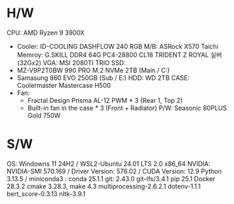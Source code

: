 <!-- configs/eviroment_settings.md -->

# H/W
CPU: AMD Ryzen 9 3900X
- Cooler: ID-COOLING DASHFLOW 240 RGB
M/B: ASRock X570 Taichi
Memroy: G.SKILL DDR4 64G PC4-28800 CL18 TRIDENT Z ROYAL 실버 (32Gx2)
VGA: MSI 2080TI TRIO
SSD: 
- MZ-V9P2T0BW 990 PRO M.2 NVMe 2TB (Main / C:)
- Samasung 860 EVO 250GB (Sub / E:)
HDD: WD 2TB
CASE: Coolermaster Mastercase H500
- Fan: 
	- Fractal Design Prisma AL-12 PWM * 3 (Rear 1, Top 2)
	- Built-in fan in the case * 3 (Front + Radiator)
P/W: Seasonic 80PLUS Gold 750W

# S/W
OS: Windowns 11 24H2 / WSL2-Ubuntu 24.01 LTS 2.0 x86_64
NVIDIA: NVIDIA-SMI 570.169 / Driver Version: 576.02 / CUDA Version: 12.9
Python 3.13.5 / miniconda3 : conda 25.1.1
git: 2.43.0
git-lfs/3.4.1
pip 25.1
Docker 28.3.2 
cmake 3.28.3, make 4.3
multiprocessing-2.6.2.1
dotenv-1.1.1
bert_score-0.3.13
nltk-3.9.1